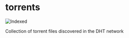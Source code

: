 torrents 
========
![Indexed](https://img.shields.io/badge/indexed-151378-blue)

Collection of torrent files discovered in the DHT network
